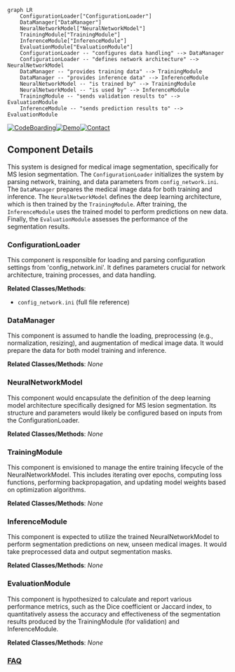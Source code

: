 ```mermaid
graph LR
    ConfigurationLoader["ConfigurationLoader"]
    DataManager["DataManager"]
    NeuralNetworkModel["NeuralNetworkModel"]
    TrainingModule["TrainingModule"]
    InferenceModule["InferenceModule"]
    EvaluationModule["EvaluationModule"]
    ConfigurationLoader -- "configures data handling" --> DataManager
    ConfigurationLoader -- "defines network architecture" --> NeuralNetworkModel
    DataManager -- "provides training data" --> TrainingModule
    DataManager -- "provides inference data" --> InferenceModule
    NeuralNetworkModel -- "is trained by" --> TrainingModule
    NeuralNetworkModel -- "is used by" --> InferenceModule
    TrainingModule -- "sends validation results to" --> EvaluationModule
    InferenceModule -- "sends prediction results to" --> EvaluationModule
```
[![CodeBoarding](https://img.shields.io/badge/Generated%20by-CodeBoarding-9cf?style=flat-square)](https://github.com/CodeBoarding/CodeBoarding)[![Demo](https://img.shields.io/badge/Try%20our-Demo-blue?style=flat-square)](https://www.codeboarding.org/demo)[![Contact](https://img.shields.io/badge/Contact%20us%20-%20contact@codeboarding.org-lightgrey?style=flat-square)](mailto:contact@codeboarding.org)

## Component Details

This system is designed for medical image segmentation, specifically for MS lesion segmentation. The `ConfigurationLoader` initializes the system by parsing network, training, and data parameters from `config_network.ini`. The `DataManager` prepares the medical image data for both training and inference. The `NeuralNetworkModel` defines the deep learning architecture, which is then trained by the `TrainingModule`. After training, the `InferenceModule` uses the trained model to perform predictions on new data. Finally, the `EvaluationModule` assesses the performance of the segmentation results.

### ConfigurationLoader
This component is responsible for loading and parsing configuration settings from 'config_network.ini'. It defines parameters crucial for network architecture, training processes, and data handling.


**Related Classes/Methods**:

- `config_network.ini` (full file reference)


### DataManager
This component is assumed to handle the loading, preprocessing (e.g., normalization, resizing), and augmentation of medical image data. It would prepare the data for both model training and inference.


**Related Classes/Methods**: _None_

### NeuralNetworkModel
This component would encapsulate the definition of the deep learning model architecture specifically designed for MS lesion segmentation. Its structure and parameters would likely be configured based on inputs from the ConfigurationLoader.


**Related Classes/Methods**: _None_

### TrainingModule
This component is envisioned to manage the entire training lifecycle of the NeuralNetworkModel. This includes iterating over epochs, computing loss functions, performing backpropagation, and updating model weights based on optimization algorithms.


**Related Classes/Methods**: _None_

### InferenceModule
This component is expected to utilize the trained NeuralNetworkModel to perform segmentation predictions on new, unseen medical images. It would take preprocessed data and output segmentation masks.


**Related Classes/Methods**: _None_

### EvaluationModule
This component is hypothesized to calculate and report various performance metrics, such as the Dice coefficient or Jaccard index, to quantitatively assess the accuracy and effectiveness of the segmentation results produced by the TrainingModule (for validation) and InferenceModule.


**Related Classes/Methods**: _None_



### [FAQ](https://github.com/CodeBoarding/GeneratedOnBoardings/tree/main?tab=readme-ov-file#faq)